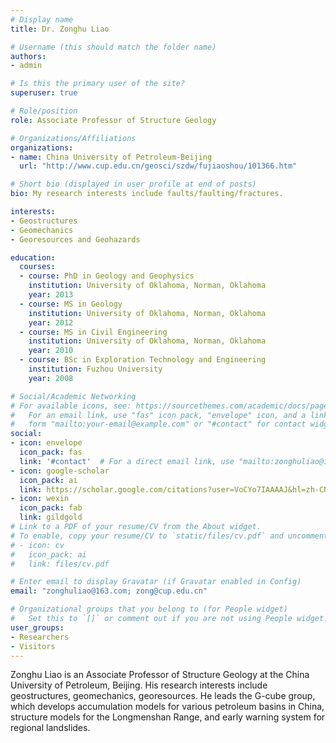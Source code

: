 ```yaml
---
# Display name
title: Dr. Zonghu Liao

# Username (this should match the folder name)
authors:
- admin

# Is this the primary user of the site?
superuser: true

# Role/position
role: Associate Professor of Structure Geology

# Organizations/Affiliations
organizations:
- name: China University of Petroleum-Beijing
  url: "http://www.cup.edu.cn/geosci/szdw/fujiaoshou/101366.htm"

# Short bio (displayed in user profile at end of posts)
bio: My research interests include faults/faulting/fractures.

interests:
- Geostructures
- Geomechanics
- Georesources and Geohazards

education:
  courses:
  - course: PhD in Geology and Geophysics
    institution: University of Oklahoma, Norman, Oklahoma
    year: 2013
  - course: MS in Geology
    institution: University of Oklahoma, Norman, Oklahoma
    year: 2012
  - course: MS in Civil Engineering
    institution: University of Oklahoma, Norman, Oklahoma
    year: 2010
  - course: BSc in Exploration Technology and Engineering
    institution: Fuzhou University
    year: 2008

# Social/Academic Networking
# For available icons, see: https://sourcethemes.com/academic/docs/page-builder/#icons
#   For an email link, use "fas" icon pack, "envelope" icon, and a link in the
#   form "mailto:your-email@example.com" or "#contact" for contact widget.
social:
- icon: envelope
  icon_pack: fas
  link: '#contact'  # For a direct email link, use "mailto:zonghuliao@163.com".
- icon: google-scholar
  icon_pack: ai
  link: https://scholar.google.com/citations?user=VoCYo7IAAAAJ&hl=zh-CN
- icon: wexin
  icon_pack: fab
  link: gildgold
# Link to a PDF of your resume/CV from the About widget.
# To enable, copy your resume/CV to `static/files/cv.pdf` and uncomment the lines below.
# - icon: cv
#   icon_pack: ai
#   link: files/cv.pdf

# Enter email to display Gravatar (if Gravatar enabled in Config)
email: "zonghuliao@163.com; zong@cup.edu.cn"

# Organizational groups that you belong to (for People widget)
#   Set this to `[]` or comment out if you are not using People widget.
user_groups:
- Researchers
- Visitors
---
```


Zonghu Liao is an Associate Professor of Structure Geology at the China University of Petroleum, Beijing. His research interests include geostructures, geomechanics, georesources. He leads the G-cube group, which develops accumulation models for various petroleum basins in China, structure models for the Longmenshan Range, and early warning system for regional landslides. 


